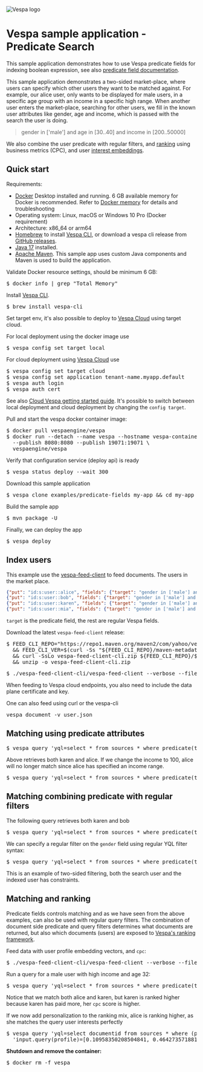 <!-- Copyright Yahoo. Licensed under the terms of the Apache 2.0 license. See LICENSE in the project root. -->

![Vespa logo](https://vespa.ai/assets/vespa-logo-color.png)

# Vespa sample application - Predicate Search

This sample application demonstrates how to use Vespa predicate fields for indexing boolean expression, 
see also [predicate field documentation](https://docs.vespa.ai/en/predicate-fields.html).

This sample application demonstrates a two-sided market-place, where users can specify which other users they want to be matched
against. For example, our alice user, only wants to be displayed for male users, in a specific age group with an income 
in a specific high range. When another user enters the market-place, searching for other users, we fill in the 
known user attributes like gender, age and income, which is passed with the search the user is doing. 

> gender in ['male'] and age in [30..40] and income in [200..50000]

We also combine the user predicate with regular filters, and [ranking](https://docs.vespa.ai/en/ranking.html) 
using business metrics (CPC), and user [interest embeddings](https://docs.vespa.ai/en/tutorials/news-4-embeddings.html). 

## Quick start

Requirements:

* [Docker](https://www.docker.com/) Desktop installed and running. 6 GB available memory for Docker is recommended.
  Refer to [Docker memory](https://docs.vespa.ai/en/operations/docker-containers.html#memory)
  for details and troubleshooting
* Operating system: Linux, macOS or Windows 10 Pro (Docker requirement)
* Architecture: x86_64 or arm64
* [Homebrew](https://brew.sh/) to install [Vespa CLI](https://docs.vespa.ai/en/vespa-cli.html), or download
  a vespa cli release from [GitHub releases](https://github.com/vespa-engine/vespa/releases).
* [Java 17](https://openjdk.org/projects/jdk/17/) installed.
* [Apache Maven](https://maven.apache.org/install.html).
  This sample app uses custom Java components and Maven is used to build the application.

Validate Docker resource settings, should be minimum 6 GB:

<pre>
$ docker info | grep "Total Memory"
</pre>

Install [Vespa CLI](https://docs.vespa.ai/en/vespa-cli.html).

<pre >
$ brew install vespa-cli
</pre>

Set target env, it's also possible to deploy to [Vespa Cloud](https://cloud.vespa.ai/)
using target cloud.

For local deployment using the docker image use

<pre data-test="exec">
$ vespa config set target local
</pre>

For cloud deployment using [Vespa Cloud](https://cloud.vespa.ai/) use

<pre>
$ vespa config set target cloud
$ vespa config set application tenant-name.myapp.default
$ vespa auth login 
$ vespa auth cert
</pre>

See also [Cloud Vespa getting started guide](https://cloud.vespa.ai/en/getting-started). It's possible
to switch between local deployment and cloud deployment by changing the `config target`.

Pull and start the vespa docker container image:

<pre data-test="exec">
$ docker pull vespaengine/vespa
$ docker run --detach --name vespa --hostname vespa-container \
  --publish 8080:8080 --publish 19071:19071 \
  vespaengine/vespa
</pre>

Verify that configuration service (deploy api) is ready

<pre data-test="exec">
$ vespa status deploy --wait 300
</pre>

Download this sample application

<pre data-test="exec">
$ vespa clone examples/predicate-fields my-app && cd my-app
</pre>

Build the sample app 

<pre data-test="exec">
$ mvn package -U 
</pre>

Finally, we can deploy the app

<pre data-test="exec">
$ vespa deploy 
</pre>

## Index users  
This example use the [vespa-feed-client](https://docs.vespa.ai/en/vespa-feed-client.html) to feed
documents. The users in the market place. 
```json lines
{"put": "id:s:user::alice", "fields": {"target": "gender in ['male'] and age in [30..40] and income in [200..50000]", "age": 23, "gender": ["female"]}}
{"put": "id:s:user::bob", "fields": {"target": "gender in ['male'] and age in [20..40] and hobby in ['climbing', 'sports']", "age":41, "gender":["male"]}}
{"put": "id:s:user::karen", "fields": {"target": "gender in ['male'] and age in [30..55]", "age":55, "gender": ["female"]}}
{"put": "id:s:user::mia", "fields": {"target": "gender in ['male'] and age in [50..80]", "age":56,"gender": ["female"]}}

```
`target` is the predicate field, the rest are regular Vespa fields. 

Download the latest `vespa-feed-client` release:
<pre>
$ FEED_CLI_REPO="https://repo1.maven.org/maven2/com/yahoo/vespa/vespa-feed-client-cli" \
  && FEED_CLI_VER=$(curl -Ss "${FEED_CLI_REPO}/maven-metadata.xml" | sed -n 's/.*&lt;release&gt;\(.*\)&lt;.*&gt;/\1/p') \
  && curl -SsLo vespa-feed-client-cli.zip ${FEED_CLI_REPO}/${FEED_CLI_VER}/vespa-feed-client-cli-${FEED_CLI_VER}-zip.zip \
  && unzip -o vespa-feed-client-cli.zip
</pre>

<pre data-test="exec">
$ ./vespa-feed-client-cli/vespa-feed-client --verbose --file users.jsonl --endpoint http://localhost:8080
</pre>

When feeding to Vespa cloud endpoints, you also need to include the data plane certificate and key. 

One can also feed using curl or the vespa-cli

<pre data-test="exec">
vespa document -v user.json
</pre>

## Matching using predicate attributes

<pre data-test="exec" data-test-assert-contains="alice">
$ vespa query 'yql=select * from sources * where predicate(target, {"gender":["male"]},{"age":32, "income": 3000})'
</pre>

Above retrieves both karen and alice. If we change the income to 100, alice will no longer match since alice
has specified an income range. 

<pre data-test="exec" data-test-assert-contains="karen">
$ vespa query 'yql=select * from sources * where predicate(target, {"gender":["male"]},{"age":32, "income": 100})'
</pre>


## Matching combining predicate with regular filters 
The following query retrieves both karen and bob
<pre data-test="exec" data-test-assert-contains="karen">
$ vespa query 'yql=select * from sources * where predicate(target, {"gender":["male"], "hobby":["sports"]},{"age":32, "income": 100})'
</pre>

We can specify a regular filter on the `gender` field using regular YQL filter syntax:

<pre data-test="exec" data-test-assert-contains="bob">
$ vespa query 'yql=select * from sources * where predicate(target, {"gender":["male"], "hobby":["sports"]},{"age":32, "income": 100}) and gender contains "male"'
</pre>

This is an example of two-sided filtering, both the search user and the indexed user has constraints. 

## Matching and ranking 

Predicate fields controls matching and as we have seen from the above examples, can also be used with regular query filters. 
The combination of document side predicate and query filters determines what documents are returned, 
but also which documents (users) are exposed to [Vespa's ranking framework](https://docs.vespa.ai/en/ranking.html). 

Feed data with user profile embedding vectors,  and `cpc`:

<pre data-test="exec">
$ ./vespa-feed-client-cli/vespa-feed-client --verbose --file users_with_ranking_data.jsonl --endpoint http://localhost:8080
</pre>

Run a query for a male user with high income and age 32:

<pre data-test="exec" data-test-assert-contains="alice">
$ vespa query 'yql=select * from sources * where predicate(target, {"gender":["male"]},{"age":32, "income": 3000})'
</pre>

Notice that we match both alice and karen, but karen is ranked higher because karen has paid more, her `cpc` score is higher. 

If we now add personalization to the ranking mix, alice is ranking higher, as she matches the query user interests perfectly

<pre data-test="exec" data-test-assert-contains="alice">
$ vespa query 'yql=select documentid from sources * where (predicate(target, {"gender":["male"]},{"age":32, "income": 3000})) and ({targetHits:10}nearestNeighbor(profile,profile))' \
  'input.query(profile)=[0.10958350208504841, 0.4642735718813399, 0.7250558657395969, 0.1689946673589695]'
</pre>

**Shutdown and remove the container:**
<pre data-test="after">
$ docker rm -f vespa
</pre>

